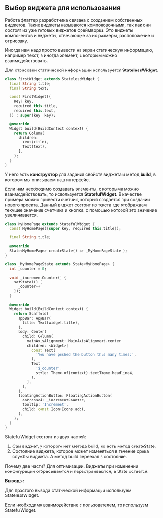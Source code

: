 ##  Выбор виджета для использования

Работа флаттер разработчика связана с созданием собственных виджетов. Такие виджеты называются компоновочными, так как они состоят из уже готовых виджетов фреймворка. Это виджеты компонентов и виджеты, отвечающие за их размеры, расположение и отрисовку.

Иногда нам надо просто вывести на экран статическую информацию, например текст, а иногда элемент, с которым можно взаимодействовать.

Для отрисовки статической информации используется **StatelessWidget**.

```dart
class FirstWidget extends StatelessWidget {
  final String title;
  final String text;

  const FirstWidget({
    Key? key,
    required this.title,
    required this.text,
  }) : super(key: key);

  @override
  Widget build(BuildContext context) {
    return Column(
      children: [
        Text(title),
        Text(text),
      ],
    );
  }
}
```

У него есть **конструктор** для задания свойств виджета и метод **build**, в котором мы описываем наш интерфейс.

Если нам необходимо создавать элементы, с которыми можно взаимодействовать, то используется **StatefulWidget**.  В качестве примера можно привести счетчик, который создается при создании нового проекта.  Данный виджет состоит из текста где отображаем текущее значение счетчика и кнопки, с помощью которой это значение увеличивается.

``` dart
class MyHomePage extends StatefulWidget {
  const MyHomePage({super.key, required this.title});

  final String title;

  @override
  State<MyHomePage> createState() => _MyHomePageState();
}

class _MyHomePageState extends State<MyHomePage> {
  int _counter = 0;

  void _incrementCounter() {
    setState(() {
      _counter++;
    });
  }

  @override
  Widget build(BuildContext context) {
    return Scaffold(
      appBar: AppBar(
        title: Text(widget.title),
      ),
      body: Center(
        child: Column(
          mainAxisAlignment: MainAxisAlignment.center,
          children: <Widget>[
            const Text(
              'You have pushed the button this many times:',
            ),
            Text(
              '$_counter',
              style: Theme.of(context).textTheme.headline4,
            ),
          ],
        ),
      ),
      floatingActionButton: FloatingActionButton(
        onPressed: _incrementCounter,
        tooltip: 'Increment',
        child: const Icon(Icons.add),
      ),
    );
  }
}
```

StatefulWidget состоит из двух частей:
1. Сам виджет, у которого нет метода build, но есть метод createState.
2. Состояние виджета, которое может изменяться в течение срока службы виджета. А метод build переехал в состояние.

Почему две части? Для оптимизации. Виджеты при изменении конфигурации отбрасываются и перестраиваются, а State остается.

**Выводы:**

Для простого вывода статической информации используем StatelessWidget.

Если необходимо взаимодействие с пользователем, то используем StatefulWidget.

